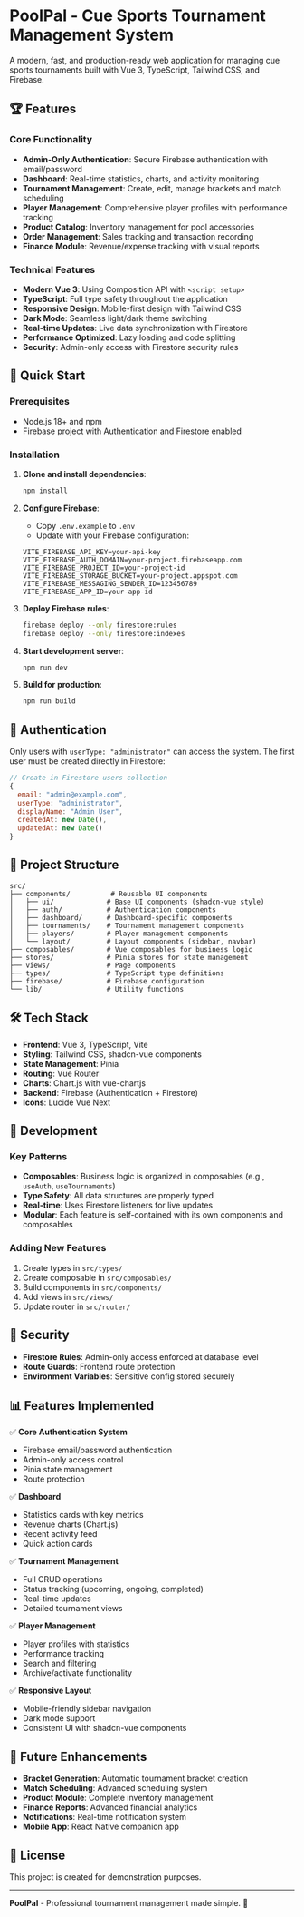# PoolPal - Cue Sports Tournament Management System

A modern, fast, and production-ready web application for managing cue sports tournaments built with Vue 3, TypeScript, Tailwind CSS, and Firebase.

## 🏆 Features

### Core Functionality
- **Admin-Only Authentication**: Secure Firebase authentication with email/password
- **Dashboard**: Real-time statistics, charts, and activity monitoring
- **Tournament Management**: Create, edit, manage brackets and match scheduling
- **Player Management**: Comprehensive player profiles with performance tracking
- **Product Catalog**: Inventory management for pool accessories
- **Order Management**: Sales tracking and transaction recording
- **Finance Module**: Revenue/expense tracking with visual reports

### Technical Features
- **Modern Vue 3**: Using Composition API with `<script setup>`
- **TypeScript**: Full type safety throughout the application
- **Responsive Design**: Mobile-first design with Tailwind CSS
- **Dark Mode**: Seamless light/dark theme switching
- **Real-time Updates**: Live data synchronization with Firestore
- **Performance Optimized**: Lazy loading and code splitting
- **Security**: Admin-only access with Firestore security rules

## 🚀 Quick Start

### Prerequisites
- Node.js 18+ and npm
- Firebase project with Authentication and Firestore enabled

### Installation

1. **Clone and install dependencies**:
   ```bash
   npm install
   ```

2. **Configure Firebase**:
   - Copy `.env.example` to `.env`
   - Update with your Firebase configuration:
   ```env
   VITE_FIREBASE_API_KEY=your-api-key
   VITE_FIREBASE_AUTH_DOMAIN=your-project.firebaseapp.com
   VITE_FIREBASE_PROJECT_ID=your-project-id
   VITE_FIREBASE_STORAGE_BUCKET=your-project.appspot.com
   VITE_FIREBASE_MESSAGING_SENDER_ID=123456789
   VITE_FIREBASE_APP_ID=your-app-id
   ```

3. **Deploy Firebase rules**:
   ```bash
   firebase deploy --only firestore:rules
   firebase deploy --only firestore:indexes
   ```

4. **Start development server**:
   ```bash
   npm run dev
   ```

5. **Build for production**:
   ```bash
   npm run build
   ```

## 🔐 Authentication

Only users with `userType: "administrator"` can access the system. The first user must be created directly in Firestore:

```javascript
// Create in Firestore users collection
{
  email: "admin@example.com",
  userType: "administrator",
  displayName: "Admin User",
  createdAt: new Date(),
  updatedAt: new Date()
}
```

## 📁 Project Structure

```
src/
├── components/          # Reusable UI components
│   ├── ui/             # Base UI components (shadcn-vue style)
│   ├── auth/           # Authentication components
│   ├── dashboard/      # Dashboard-specific components
│   ├── tournaments/    # Tournament management components
│   ├── players/        # Player management components
│   └── layout/         # Layout components (sidebar, navbar)
├── composables/        # Vue composables for business logic
├── stores/             # Pinia stores for state management
├── views/              # Page components
├── types/              # TypeScript type definitions
├── firebase/           # Firebase configuration
└── lib/                # Utility functions
```

## 🛠 Tech Stack

- **Frontend**: Vue 3, TypeScript, Vite
- **Styling**: Tailwind CSS, shadcn-vue components
- **State Management**: Pinia
- **Routing**: Vue Router
- **Charts**: Chart.js with vue-chartjs
- **Backend**: Firebase (Authentication + Firestore)
- **Icons**: Lucide Vue Next

## 🔧 Development

### Key Patterns
- **Composables**: Business logic is organized in composables (e.g., `useAuth`, `useTournaments`)
- **Type Safety**: All data structures are properly typed
- **Real-time**: Uses Firestore listeners for live updates
- **Modular**: Each feature is self-contained with its own components and composables

### Adding New Features
1. Create types in `src/types/`
2. Create composable in `src/composables/`
3. Build components in `src/components/`
4. Add views in `src/views/`
5. Update router in `src/router/`

## 🚦 Security

- **Firestore Rules**: Admin-only access enforced at database level
- **Route Guards**: Frontend route protection
- **Environment Variables**: Sensitive config stored securely

## 📊 Features Implemented

✅ **Core Authentication System**
- Firebase email/password authentication
- Admin-only access control
- Pinia state management
- Route protection

✅ **Dashboard**
- Statistics cards with key metrics
- Revenue charts (Chart.js)
- Recent activity feed
- Quick action cards

✅ **Tournament Management**
- Full CRUD operations
- Status tracking (upcoming, ongoing, completed)
- Real-time updates
- Detailed tournament views

✅ **Player Management**
- Player profiles with statistics
- Performance tracking
- Search and filtering
- Archive/activate functionality

✅ **Responsive Layout**
- Mobile-friendly sidebar navigation
- Dark mode support
- Consistent UI with shadcn-vue components

## 🔮 Future Enhancements

- **Bracket Generation**: Automatic tournament bracket creation
- **Match Scheduling**: Advanced scheduling system
- **Product Module**: Complete inventory management
- **Finance Reports**: Advanced financial analytics
- **Notifications**: Real-time notification system
- **Mobile App**: React Native companion app

## 📄 License

This project is created for demonstration purposes.

---

**PoolPal** - Professional tournament management made simple. 🎱
